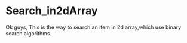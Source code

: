 # Search_in2dArray

Ok guys, This is the way to search an item in 2d array,which use binary search algorithms.
